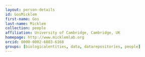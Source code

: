 ```yaml
---
layout: person-details
id: GosMicklem
first-name: Gos
last-name: Micklem
collection: people
affiliation: University of Cambridge, Cambridge, UK
homepage: http://www.micklemlab.org
orcid: 0000-0002-6883-6168
groups: [biologicalentities, data, datarepositories, people]
---
```

